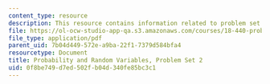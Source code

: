 ```yaml
---
content_type: resource
description: This resource contains information related to problem set 2.
file: https://ol-ocw-studio-app-qa.s3.amazonaws.com/courses/18-440-probability-and-random-variables-spring-2014/0f8be749d7ed502fb04d340fe85bc3c1_MIT18_440S14_ProblemSet2.pdf
file_type: application/pdf
parent_uid: 7b04d449-572e-a9ba-22f1-7379d584bfa4
resourcetype: Document
title: Probability and Random Variables, Problem Set 2
uid: 0f8be749-d7ed-502f-b04d-340fe85bc3c1
---
```

